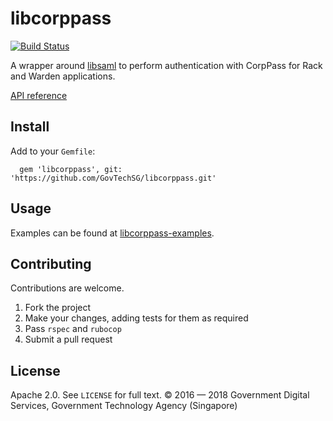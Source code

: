 # libcorppass

[![Build Status](https://travis-ci.org/GovTechSG/libcorppass.svg?branch=master)](https://travis-ci.org/GovTechSG/libcorppass)

A wrapper around [libsaml](https://github.com/digidentity/libsaml) to perform authentication with CorpPass for Rack and Warden applications.

[API reference](http://www.rubydoc.info/github/GovTechSG/libcorppass/master/index)

## Install

Add to your `Gemfile`:

      gem 'libcorppass', git: 'https://github.com/GovTechSG/libcorppass.git'

## Usage

Examples can be found at [libcorppass-examples](https://github.com/GovTechSG/libcorppass-examples).

## Contributing

Contributions are welcome.

1. Fork the project
2. Make your changes, adding tests for them as required
3. Pass `rspec` and `rubocop`
4. Submit a pull request

## License

Apache 2.0. See `LICENSE` for full text.
© 2016 — 2018 Government Digital Services, Government Technology Agency (Singapore)
